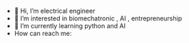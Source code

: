 - 👋 Hi, I’m electrical engineer
- 👀 I’m interested in biomechatronic , AI , entrepreneurship 
- 🌱 I’m currently learning python and AI 
- How can reach me: 
<!---
Pouria-SH/Pouria-SH is a ✨ special ✨ repository because its `README.md` (this file) appears on your GitHub profile.
You can click the Preview link to take a look at your changes.
--->
